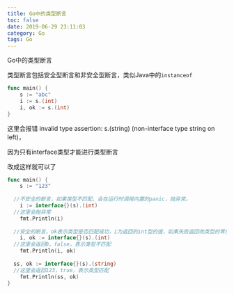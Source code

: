 ```yaml
---
title: Go中的类型断言
toc: false
date: 2019-06-29 23:11:03
category: Go
tags: Go
---
```


Go中的类型断言

<!--more-->

类型断言包括安全型断言和非安全型断言，类似Java中的`instanceof`

```go
func main() {
	s := "abc"
	i := s.(int)
	i, ok := s.(int)
}
```

这里会报错 invalid type assertion: s.(string) (non-interface type string on left)，

因为只有interface类型才能进行类型断言

改成这样就可以了

```go
func main() {
	s := "123"
  
  //不安全的断言，如果类型不匹配，会在运行时调用内置的panic，抛异常。
	i := interface{}(s).(int)  	
  //这里会抛异常
	fmt.Println(i)
  
  //安全的断言，ok表示类型是否匹配成功，i为返回的int型的值，如果失败返回改类型的零值。  
	i, ok := interface{}(s).(int) 
  //这里会返回0，false，表示类型不匹配
	fmt.Println(i, ok)
  
  ss, ok := interface{}(s).(string)
  //这里会返回123，true，表示类型匹配
	fmt.Println(ss, ok)
}
```

